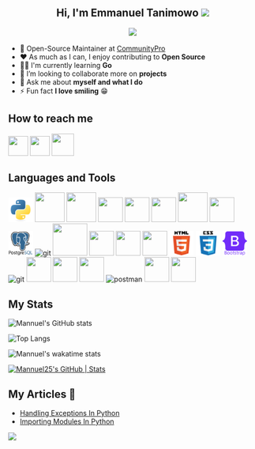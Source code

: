 <h2 align="center">Hi, I'm Emmanuel Tanimowo
<img src="https://media.giphy.com/media/hvRJCLFzcasrR4ia7z/giphy.gif" width="28"></h2>

<p align="center">
  <a href="https://github.com/DenverCoder1/readme-typing-svg"><img src="https://readme-typing-svg.herokuapp.com?lines=Backend+Developer;Open%20Source&center=true&width=640&height=45"></a>
</p> 

- 🚧 Open-Source Maintainer at [CommunityPro](https://github.com/CommunityPro)
- ❤️ As much as I can, I enjoy contributing to **Open Source**
- 🧑‍💻 I'm currently learning **Go**
- 👯 I’m looking to collaborate more on **projects**
- 💬 Ask me about **myself and what I do**
- ⚡ Fun fact **I love smiling** 😁

## How to reach me
<p align="left">
  <a href="https://www.linkedin.com/in/emmanuel-tanimowo-6122291aa"><img src="https://cdn.jsdelivr.net/gh/devicons/devicon/icons/linkedin/linkedin-original.svg"/ width="40" height="40"></a>
  <a href="https://twitter.com/emma_tanimowo"><img src="https://cdn.jsdelivr.net/gh/devicons/devicon/icons/twitter/twitter-original.svg" / width="40" height="40"></a>
  <a href="mailto:oluwasegunprosperity@gmail.com" alt="contact me"><img src="https://raw.githubusercontent.com/jayehernandez/jayehernandez/3f5402efef9a0ae89211a6e04609558e862ca616/readme/mail-fill.svg" width="45" height="45"></a>
 </p>
 
## Languages and Tools
<p align="left"> 
  <img src="https://raw.githubusercontent.com/devicons/devicon/master/icons/python/python-original.svg" alt="python" width="50" height="50"/> 
  <img src="https://cdn.jsdelivr.net/gh/devicons/devicon/icons/django/django-plain-wordmark.svg" width="60" height="60"/>
  <img src="https://cdn.jsdelivr.net/gh/devicons/devicon@latest/icons/djangorest/djangorest-line-wordmark.svg" width="60" height="60"/>
  <img src="https://django-ninja.dev/img/favicon.png" width="50" height="50"/>
  <img src="https://cdn.jsdelivr.net/gh/devicons/devicon@latest/icons/amazonwebservices/amazonwebservices-original-wordmark.svg" width="50" height="50" />
  <img src="https://cdn.jsdelivr.net/gh/devicons/devicon@latest/icons/digitalocean/digitalocean-original.svg" width="50" height="50" />
  <img src="https://cdn.jsdelivr.net/gh/devicons/devicon@latest/icons/googlecloud/googlecloud-original-wordmark.svg" width="60" height="60" />
  <img src="https://cdn.jsdelivr.net/gh/devicons/devicon@latest/icons/heroku/heroku-plain-wordmark.svg"width="50" height="50" />
  <img src= "https://raw.githubusercontent.com/devicons/devicon/master/icons/postgresql/postgresql-original-wordmark.svg" width="50" height="50"/>
  <img src="https://cdn.jsdelivr.net/gh/devicons/devicon/icons/mysql/mysql-original-wordmark.svg" alt="git" width="50" height="50"/>
  <img src="https://cdn.jsdelivr.net/gh/devicons/devicon@latest/icons/supabase/supabase-original-wordmark.svg" width="70" height="65" />
  <img src="https://cdn.jsdelivr.net/gh/devicons/devicon@latest/icons/redis/redis-original.svg" width="50" height="50" />
  <img src="https://cdn.jsdelivr.net/gh/devicons/devicon@latest/icons/docker/docker-original.svg" width="50" height="50"/>
   <img src="https://cdn.jsdelivr.net/gh/devicons/devicon@latest/icons/selenium/selenium-original.svg" width="50" height="50" />
  <img src="https://raw.githubusercontent.com/devicons/devicon/master/icons/html5/html5-original-wordmark.svg" alt="html5" width="50" height="50"/>
  <img src="https://raw.githubusercontent.com/devicons/devicon/master/icons/css3/css3-original-wordmark.svg" alt="css3" width="50" height="50"/>
  <img src="https://raw.githubusercontent.com/devicons/devicon/master/icons/bootstrap/bootstrap-plain-wordmark.svg" alt="bootstrap" width="50" height="50"/>
  <img src="https://www.vectorlogo.zone/logos/git-scm/git-scm-icon.svg" alt="git" width="50" height="50"/>
  <img src="https://cdn.jsdelivr.net/gh/devicons/devicon/icons/github/github-original.svg" width="50" height="50" />
  <img src="https://cdn.jsdelivr.net/gh/devicons/devicon@latest/icons/cplusplus/cplusplus-original.svg" width="50" height="50" />
  <img src="https://cdn.jsdelivr.net/gh/devicons/devicon@latest/icons/csharp/csharp-original.svg" width="50" height="50" />
  <img src="https://www.vectorlogo.zone/logos/getpostman/getpostman-icon.svg" alt="postman" width="50" height="50"/>
  <img src="https://cdn.jsdelivr.net/gh/devicons/devicon@latest/icons/circleci/circleci-plain-wordmark.svg" width="50" height="50"/>
  <img src="https://cdn.jsdelivr.net/gh/devicons/devicon@latest/icons/powershell/powershell-original.svg"  width="50" height="50"/>
</p>

## My Stats

![Mannuel's GitHub stats](https://github-readme-stats.vercel.app/api?username=Mannuel25&show_icons=true&theme=tokyonight&count_private=true&include_all_commits=true&exclude_repo=null)

![Top Langs](https://github-readme-stats.vercel.app/api/top-langs/?username=Mannuel25&layout=compact&text_color=00FFD2&icon_color=007bff&bg_color=171c28)

![Mannuel's wakatime stats](https://github-readme-stats.vercel.app/api/wakatime?username=Mannuel&layout=compact&langs_count=4&bg_color=171c28&text_color=00FFD2)

[![Mannuel25's GitHub | Stats](https://stats.quine.sh/Mannuel25/github?theme=dark)](https://quine.sh?utm_source=widgets&utm_campaign=Mannuel25)

## My Articles 📝
- [Handling Exceptions In Python](https://mannuel.hashnode.dev/handling-exceptions-in-python-ckw9hsw7l0itoiks12h4aaxwn)
- [Importing Modules In Python](https://hashnode.com/post/importing-modules-in-python-ckrnmfkmc0e24fws1d3xm3tf5)

![](https://komarev.com/ghpvc/?username=mannuel25&color=green)
